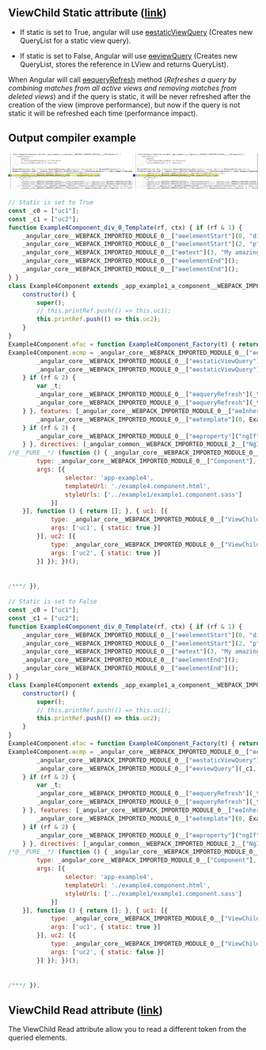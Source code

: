 ## ViewChild Static attribute ([link](https://angular.io/api/core/ViewChild))

- If static is set to True, angular will use [ɵɵstaticViewQuery](https://github.com/angular/angular/blob/698b0288bee60b8c5926148b79b5b93f454098db/packages/core/src/render3/query.ts#L456) (Creates new QueryList for a static view query).

- If static is set to False, Angular will use [ɵɵviewQuery](https://github.com/angular/angular/blob/698b0288bee60b8c5926148b79b5b93f454098db/packages/core/src/render3/query.ts#L470) (Creates new QueryList, stores the reference in LView and returns QueryList).

When Angular will call [ɵɵqueryRefresh](https://github.com/angular/angular/blob/698b0288bee60b8c5926148b79b5b93f454098db/packages/core/src/render3/query.ts#L431) method (*Refreshes a query by combining matches from all active views and removing matches from deleted views*) and if the query is static, it will be never refreshed after the creation of the view (improve performance), but now if the query is not static it will be refreshed each time (performance impact).

## Output compiler example

![Angular viewChild static attribute compiler output](./../../../assets/viewChild_Static_True_vs_False.JPG)


```javascript
// Static is set to True
const _c0 = ["uc1"];
const _c1 = ["uc2"];
function Example4Component_div_0_Template(rf, ctx) { if (rf & 1) {
    _angular_core__WEBPACK_IMPORTED_MODULE_0__["ɵɵelementStart"](0, "div", null, 1);
    _angular_core__WEBPACK_IMPORTED_MODULE_0__["ɵɵelementStart"](2, "p");
    _angular_core__WEBPACK_IMPORTED_MODULE_0__["ɵɵtext"](3, "My amazing content !");
    _angular_core__WEBPACK_IMPORTED_MODULE_0__["ɵɵelementEnd"]();
    _angular_core__WEBPACK_IMPORTED_MODULE_0__["ɵɵelementEnd"]();
} }
class Example4Component extends _app_example1_a_component__WEBPACK_IMPORTED_MODULE_1__["AComponent"] {
    constructor() {
        super();
        // this.printRef.push(() => this.uc1);
        this.printRef.push(() => this.uc2);
    }
}
Example4Component.ɵfac = function Example4Component_Factory(t) { return new (t || Example4Component)(); };
Example4Component.ɵcmp = _angular_core__WEBPACK_IMPORTED_MODULE_0__["ɵɵdefineComponent"]({ type: Example4Component, selectors: [["app-example4"]], viewQuery: function Example4Component_Query(rf, ctx) { if (rf & 1) {
        _angular_core__WEBPACK_IMPORTED_MODULE_0__["ɵɵstaticViewQuery"](_c0, true);
        _angular_core__WEBPACK_IMPORTED_MODULE_0__["ɵɵstaticViewQuery"](_c1, true);
    } if (rf & 2) {
        var _t;
        _angular_core__WEBPACK_IMPORTED_MODULE_0__["ɵɵqueryRefresh"](_t = _angular_core__WEBPACK_IMPORTED_MODULE_0__["ɵɵloadQuery"]()) && (ctx.uc1 = _t.first);
        _angular_core__WEBPACK_IMPORTED_MODULE_0__["ɵɵqueryRefresh"](_t = _angular_core__WEBPACK_IMPORTED_MODULE_0__["ɵɵloadQuery"]()) && (ctx.uc2 = _t.first);
    } }, features: [_angular_core__WEBPACK_IMPORTED_MODULE_0__["ɵɵInheritDefinitionFeature"]], decls: 1, vars: 1, consts: [[4, "ngIf"], ["uc2", ""]], template: function Example4Component_Template(rf, ctx) { if (rf & 1) {
        _angular_core__WEBPACK_IMPORTED_MODULE_0__["ɵɵtemplate"](0, Example4Component_div_0_Template, 4, 0, "div", 0);
    } if (rf & 2) {
        _angular_core__WEBPACK_IMPORTED_MODULE_0__["ɵɵproperty"]("ngIf", true);
    } }, directives: [_angular_common__WEBPACK_IMPORTED_MODULE_2__["NgIf"]], styles: ["... */"] });
/*@__PURE__*/ (function () { _angular_core__WEBPACK_IMPORTED_MODULE_0__["ɵsetClassMetadata"](Example4Component, [{
        type: _angular_core__WEBPACK_IMPORTED_MODULE_0__["Component"],
        args: [{
                selector: 'app-example4',
                templateUrl: './example4.component.html',
                styleUrls: ['../example1/example1.component.sass']
            }]
    }], function () { return []; }, { uc1: [{
            type: _angular_core__WEBPACK_IMPORTED_MODULE_0__["ViewChild"],
            args: ['uc1', { static: true }]
        }], uc2: [{
            type: _angular_core__WEBPACK_IMPORTED_MODULE_0__["ViewChild"],
            args: ['uc2', { static: true }]
        }] }); })();


/***/ }),
```

```javascript
// Static is set to False
const _c0 = ["uc1"];
const _c1 = ["uc2"];
function Example4Component_div_0_Template(rf, ctx) { if (rf & 1) {
    _angular_core__WEBPACK_IMPORTED_MODULE_0__["ɵɵelementStart"](0, "div", null, 1);
    _angular_core__WEBPACK_IMPORTED_MODULE_0__["ɵɵelementStart"](2, "p");
    _angular_core__WEBPACK_IMPORTED_MODULE_0__["ɵɵtext"](3, "My amazing content !");
    _angular_core__WEBPACK_IMPORTED_MODULE_0__["ɵɵelementEnd"]();
    _angular_core__WEBPACK_IMPORTED_MODULE_0__["ɵɵelementEnd"]();
} }
class Example4Component extends _app_example1_a_component__WEBPACK_IMPORTED_MODULE_1__["AComponent"] {
    constructor() {
        super();
        // this.printRef.push(() => this.uc1);
        this.printRef.push(() => this.uc2);
    }
}
Example4Component.ɵfac = function Example4Component_Factory(t) { return new (t || Example4Component)(); };
Example4Component.ɵcmp = _angular_core__WEBPACK_IMPORTED_MODULE_0__["ɵɵdefineComponent"]({ type: Example4Component, selectors: [["app-example4"]], viewQuery: function Example4Component_Query(rf, ctx) { if (rf & 1) {
        _angular_core__WEBPACK_IMPORTED_MODULE_0__["ɵɵstaticViewQuery"](_c0, true);
        _angular_core__WEBPACK_IMPORTED_MODULE_0__["ɵɵviewQuery"](_c1, true);
    } if (rf & 2) {
        var _t;
        _angular_core__WEBPACK_IMPORTED_MODULE_0__["ɵɵqueryRefresh"](_t = _angular_core__WEBPACK_IMPORTED_MODULE_0__["ɵɵloadQuery"]()) && (ctx.uc1 = _t.first);
        _angular_core__WEBPACK_IMPORTED_MODULE_0__["ɵɵqueryRefresh"](_t = _angular_core__WEBPACK_IMPORTED_MODULE_0__["ɵɵloadQuery"]()) && (ctx.uc2 = _t.first);
    } }, features: [_angular_core__WEBPACK_IMPORTED_MODULE_0__["ɵɵInheritDefinitionFeature"]], decls: 1, vars: 1, consts: [[4, "ngIf"], ["uc2", ""]], template: function Example4Component_Template(rf, ctx) { if (rf & 1) {
        _angular_core__WEBPACK_IMPORTED_MODULE_0__["ɵɵtemplate"](0, Example4Component_div_0_Template, 4, 0, "div", 0);
    } if (rf & 2) {
        _angular_core__WEBPACK_IMPORTED_MODULE_0__["ɵɵproperty"]("ngIf", true);
    } }, directives: [_angular_common__WEBPACK_IMPORTED_MODULE_2__["NgIf"]], styles: ["..."] });
/*@__PURE__*/ (function () { _angular_core__WEBPACK_IMPORTED_MODULE_0__["ɵsetClassMetadata"](Example4Component, [{
        type: _angular_core__WEBPACK_IMPORTED_MODULE_0__["Component"],
        args: [{
                selector: 'app-example4',
                templateUrl: './example4.component.html',
                styleUrls: ['../example1/example1.component.sass']
            }]
    }], function () { return []; }, { uc1: [{
            type: _angular_core__WEBPACK_IMPORTED_MODULE_0__["ViewChild"],
            args: ['uc1', { static: true }]
        }], uc2: [{
            type: _angular_core__WEBPACK_IMPORTED_MODULE_0__["ViewChild"],
            args: ['uc2', { static: false }]
        }] }); })();


/***/ }),
```

## ViewChild Read attribute ([link](https://angular.io/api/core/ViewChild))

The ViewChild Read attribute allow you to read a different token from the queried elements.
